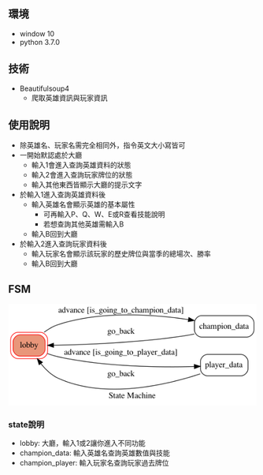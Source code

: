 ## 環境
- window 10
- python 3.7.0

## 技術
- Beautifulsoup4
    - 爬取英雄資訊與玩家資訊

## 使用說明
- 除英雄名、玩家名需完全相同外，指令英文大小寫皆可
- 一開始默認處於大廳
    - 輸入1會進入查詢英雄資料的狀態
    - 輸入2會進入查詢玩家牌位的狀態
    - 輸入其他東西皆顯示大廳的提示文字
- 於輸入1進入查詢英雄資料後
    - 輸入英雄名會顯示英雄的基本屬性
        - 可再輸入P、Q、W、E或R查看技能說明
        - 若想查詢其他英雄需輸入B
    - 輸入B回到大廳
- 於輸入2進入查詢玩家資料後
    - 輸入玩家名會顯示該玩家的歷史牌位與當季的總場次、勝率
    - 輸入B回到大廳

## FSM
![](https://raw.githubusercontent.com/kopa890725/Chat_Bot/main/fsm.png)

### state說明
- lobby: 大廳，輸入1或2讓你進入不同功能
- champion_data: 輸入英雄名查詢英雄數值與技能
- champion_player: 輸入玩家名查詢玩家過去牌位
